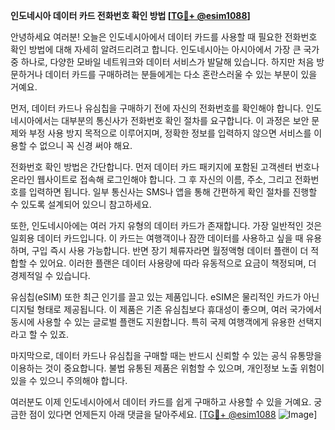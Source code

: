 **인도네시아 데이터 카드 전화번호 확인 방법 [[TG💪+ @esim1088](https://t.me/s/esim1088)]**

안녕하세요 여러분! 오늘은 인도네시아에서 데이터 카드를 사용할 때 필요한 전화번호 확인 방법에 대해 자세히 알려드리려고 합니다. 인도네시아는 아시아에서 가장 큰 국가 중 하나로, 다양한 모바일 네트워크와 데이터 서비스가 발달해 있습니다. 하지만 처음 방문하거나 데이터 카드를 구매하려는 분들에게는 다소 혼란스러울 수 있는 부분이 있을 거예요.

먼저, 데이터 카드나 유심칩을 구매하기 전에 자신의 전화번호를 확인해야 합니다. 인도네시아에서는 대부분의 통신사가 전화번호 확인 절차를 요구합니다. 이 과정은 보안 문제와 부정 사용 방지 목적으로 이루어지며, 정확한 정보를 입력하지 않으면 서비스를 이용할 수 없으니 꼭 신경 써야 해요.

전화번호 확인 방법은 간단합니다. 먼저 데이터 카드 패키지에 포함된 고객센터 번호나 온라인 웹사이트로 접속해 로그인해야 합니다. 그 후 자신의 이름, 주소, 그리고 전화번호를 입력하면 됩니다. 일부 통신사는 SMS나 앱을 통해 간편하게 확인 절차를 진행할 수 있도록 설계되어 있으니 참고하세요.

또한, 인도네시아에는 여러 가지 유형의 데이터 카드가 존재합니다. 가장 일반적인 것은 일회용 데이터 카드입니다. 이 카드는 여행객이나 잠깐 데이터를 사용하고 싶을 때 유용하며, 구입 즉시 사용 가능합니다. 반면 장기 체류자라면 월정액형 데이터 플랜이 더 적합할 수 있어요. 이러한 플랜은 데이터 사용량에 따라 유동적으로 요금이 책정되며, 더 경제적일 수 있습니다.

유심칩(eSIM) 또한 최근 인기를 끌고 있는 제품입니다. eSIM은 물리적인 카드가 아닌 디지털 형태로 제공됩니다. 이 제품은 기존 유심칩보다 휴대성이 좋으며, 여러 국가에서 동시에 사용할 수 있는 글로벌 플랜도 지원합니다. 특히 국제 여행객에게 유용한 선택지라고 할 수 있죠.

마지막으로, 데이터 카드나 유심칩을 구매할 때는 반드시 신뢰할 수 있는 공식 유통망을 이용하는 것이 중요합니다. 불법 유통된 제품은 위험할 수 있으며, 개인정보 노출 위험이 있을 수 있으니 주의해야 합니다.

여러분도 이제 인도네시아에서 데이터 카드를 쉽게 구매하고 사용할 수 있을 거예요. 궁금한 점이 있다면 언제든지 아래 댓글을 달아주세요. [[TG💪+ @esim1088](https://t.me/s/esim1088) ![Image](https://i.postimg.cc/Y0z9fWf4/image.png)]
